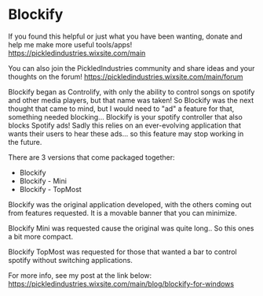 # Blockify

If you found this helpful or just what you have been wanting, donate and help me make more useful tools/apps! https://pickledindustries.wixsite.com/main

You can also join the PickledIndustries community and share ideas and your thoughts on the forum!
https://pickledindustries.wixsite.com/main/forum

Blockify began as Controlify, with only the ability to control songs on spotify and other media players, but that name was taken! So Blockify was the next thought that came to mind, but I would need to "ad" a feature for that, something needed blocking... 
Blockify is your spotify controller that also blocks Spotify ads!
Sadly this relies on an ever-evolving application that wants their users to hear these ads... so this feature may stop working in the future. 

There are 3 versions that come packaged together: 

  - Blockify     
  - Blockify - Mini
  - Blockify - TopMost 

Blockify was the original application developed, with the others coming out from features requested. It is a movable banner that you can minimize.

Blockify Mini was requested cause the original was quite long.. So this ones a bit more compact.

Blockify TopMost was requested for those that wanted a bar to control spotify without switching applications.


For more info, see my post at the link below:
https://pickledindustries.wixsite.com/main/blog/blockify-for-windows
